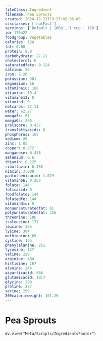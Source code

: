 ```yaml
---
fileClass: Ingredient
filename: Pea Sprouts
created: 2024-12-21T19:27:02-06:00
cssclasses: ['nutFact']
servings: ['Default | 100g','1 cup | 120']
id: 170422
foodgroup: Vegetables
calories: 124
fat: 0.68
protein: 8.8
carbohydrate: 27.11
cholesterol: 0
saturatedfats: 0.124
calcium: 36
iron: 2.26
potassium: 381
magnesium: 56
vitaminaiu: 166
vitaminc: 10.4
vitaminb12: 0
vitamind: 0
netcarbs: 27.11
water: 62.27
omega3s: 61
omega6s: 265
pralscore: 0.437
transfattyacids: 0
phosphorus: 165
sodium: 20
zinc: 1.05
copper: 0.272
manganese: 0.438
selenium: 0.6
thiamin: 0.225
riboflavin: 0.155
niacin: 3.088
pantothenicacid: 1.029
vitaminb6: 0.265
folate: 144
folicacid: 0
foodfolate: 144
folatedfe: 144
vitamindiu: 0
monounsaturatedfat: 61
polyunsaturatedfat: 326
threonine: 186
isoleucine: 171
leucine: 365
lysine: 384
methionine: 69
cystine: 155
phenylalanine: 251
tyrosine: 127
valine: 220
arginine: 484
histidine: 167
alanine: 245
asparticacid: 656
glutamicacid: 1017
glycine: 208
proline: 277
serine: 299
200calorieweight: 161.29
---
```


# Pea Sprouts

```dataviewjs
dv.view("Meta/Scripts/IngredientsFooter")
```